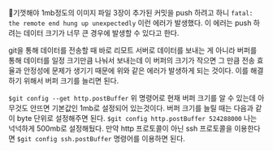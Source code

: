 기껏해야 1mb정도의 이미지 파일 3장이 추가된 커밋을 push 하려고 하니 `fatal: the remote end hung up unexpectedly` 이런 에러가 발생했다. 이 에러는 push 하려는 데이터 크기가 너무 큰 경우에 발생할 수 있다고 한다.

git을 통해 데이터를 전송할 때 바로 리모트 서버로 데이터를 보내는 게 아니라 버퍼를 통해 데이터를 일정 크기만큼 나눠서 보내는데 이 버퍼의 크기가 작으면 그 만큼 전송 효율과 안정성에 문제가 생기기 때문에 위와 같은 에러가 발생하게 되는 것이다. 이를 해결하기 위해서 버퍼 크기를 늘리면 된다.

`$git config --get http.postBuffer` 
위 명령어로 현재 버퍼 크기를 알 수 있는데 아무것도 안뜨면 기본값인 1mb로 설정되어 있는것이다.
버퍼 크기를 늘릴 때는 다음과 같이 byte 단위로 설정해주면 된다.
`$git config http.postBuffer 524288000` 
나는 넉넉하게 500mb로 설정해뒀다.
만약 http 프로토콜이 아닌 ssh 프로토콜을 이용한다면
`$git config ssh.postBuffer` 명령어를 이용하면 된다.